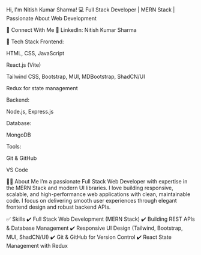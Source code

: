 Hi, I'm Nitish Kumar Sharma!
💻 Full Stack Developer | MERN Stack | Passionate About Web Development


🔗 Connect With Me
🔗 LinkedIn: Nitish Kumar Sharma

🔧 Tech Stack
Frontend:

HTML, CSS, JavaScript

React.js (Vite)

Tailwind CSS, Bootstrap, MUI, MDBootstrap, ShadCN/UI

Redux for state management

Backend:

Node.js, Express.js

Database:

MongoDB

Tools:

Git & GitHub

VS Code

👨‍💻 About Me
I’m a passionate Full Stack Web Developer with expertise in the MERN Stack and modern UI libraries. I love building responsive, scalable, and high-performance web applications with clean, maintainable code. I focus on delivering smooth user experiences through elegant frontend design and robust backend APIs.

✅ Skills
✔️ Full Stack Web Development (MERN Stack)
✔️ Building REST APIs & Database Management
✔️ Responsive UI Design (Tailwind, Bootstrap, MUI, ShadCN/UI)
✔️ Git & GitHub for Version Control
✔️ React State Management with Redux


